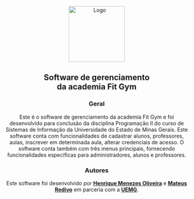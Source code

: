 <div align="center">
  
  <img src="Images/ico/icon-academia.ico" alt="Logo" width="150"/>
  
  ## Software de gerenciamento<br>da academia Fit Gym

  ### Geral
  Este é o software de gerenciamento da academia Fit Gym e foi desenvolvido para conclusão da disciplina Programação II do curso de Sistemas de Informação da Universidade do Estado de Minas Gerais. Este software conta com funcionalidades de cadastrar alunos, professores, aulas, inscrever em determinada aula, alterar credenciais de acesso. O software conta também com três menus principais, fornecendo funcionalidades específicas para administradores, alunos e professores.
  
  ### Autores
  Este software foi desenvolvido por **[Henrique Menezes Oliveira](https://github.com/menezesho)** e **[Mateus Redivo](https://github.com/Mateus-Redivo)** em parceria com a **[UEMG](https://www.uemg.br/)**.


</div>
